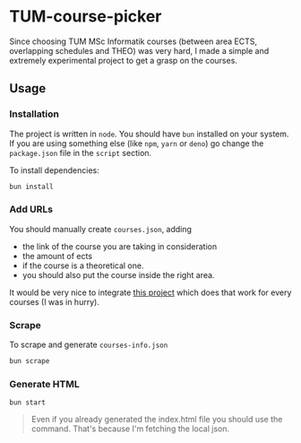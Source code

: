 # TUM-course-picker

Since choosing TUM MSc Informatik courses (between area ECTS, overlapping schedules and THEO) was very hard, I made a simple and extremely experimental project to get a grasp on the courses.

## Usage

### Installation

The project is written in `node`. You should have `bun` installed on your system. If you are using something else (like `npm`, `yarn` or `deno`) go change the `package.json` file in the `script` section.

To install dependencies:

```bash
bun install
```

### Add URLs

You should manually create `courses.json`, adding

- the link of the course you are taking in consideration
- the amount of ects
- if the course is a theoretical one.
- you should also put the course inside the right area.

It would be very nice to integrate [this project](https://vuenc.github.io/TUM-Master-Informatics-Offered-Lectures/informatics-ws23-24.html) which does that work for every courses (I was in hurry).

### Scrape

To scrape and generate `courses-info.json`

```bash
bun scrape
```

### Generate HTML

```
bun start
```

> Even if you already generated the index.html file you should use the command. That's because I'm fetching the local json.
